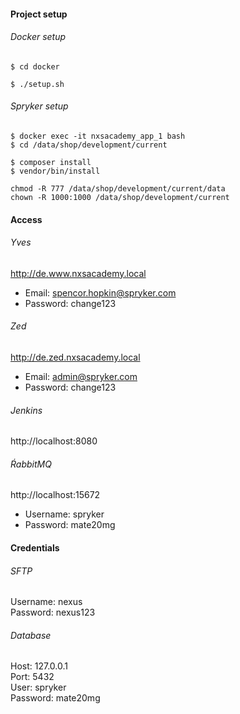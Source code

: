  #### Project setup
 
 ###### Docker setup
 ```
$ cd docker

$ ./setup.sh
 ```

###### Spryker setup
```
$ docker exec -it nxsacademy_app_1 bash
$ cd /data/shop/development/current

$ composer install
$ vendor/bin/install

chmod -R 777 /data/shop/development/current/data
chown -R 1000:1000 /data/shop/development/current
```

#### Access

###### Yves
http://de.www.nxsacademy.local
- Email: spencor.hopkin@spryker.com
- Password: change123

###### Zed
http://de.zed.nxsacademy.local
- Email: admin@spryker.com
- Password: change123

###### Jenkins
http://localhost:8080  

###### ŔabbitMQ
http://localhost:15672
- Username: spryker
- Password: mate20mg

#### Credentials

###### SFTP
Username: nexus  
Password: nexus123

###### Database
Host: 127.0.0.1  
Port: 5432  
User: spryker  
Password: mate20mg
